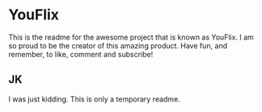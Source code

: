 # YouFlix
This is the readme for the awesome project that is known as YouFlix. I am so proud to be the creator of this amazing product. Have fun, and remember, to like, comment and subscribe!

## JK
I was just kidding. This is only a temporary readme.